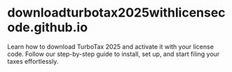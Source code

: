 # downloadturbotax2025withlicensecode.github.io
Learn how to download TurboTax 2025 and activate it with your license code. Follow our step-by-step guide to install, set up, and start filing your taxes effortlessly.

